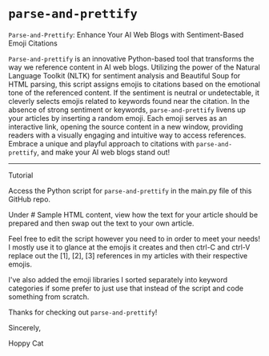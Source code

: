 # `parse-and-prettify`
`Parse-and-Prettify`: Enhance Your AI Web Blogs with Sentiment-Based Emoji Citations

`Parse-and-prettify` is an innovative Python-based tool that transforms the way we reference content in AI web blogs. Utilizing the power of the Natural Language Toolkit (NLTK) for sentiment analysis and Beautiful Soup for HTML parsing, this script assigns emojis to citations based on the emotional tone of the referenced content. If the sentiment is neutral or undetectable, it cleverly selects emojis related to keywords found near the citation. In the absence of strong sentiment or keywords, `parse-and-prettify` livens up your articles by inserting a random emoji. Each emoji serves as an interactive link, opening the source content in a new window, providing readers with a visually engaging and intuitive way to access references. Embrace a unique and playful approach to citations with `parse-and-prettify`, and make your AI web blogs stand out!

---
Tutorial

Access the Python script for `parse-and-prettify` in the main.py file of this GitHub repo. 

Under # Sample HTML content, view how the text for your article should be prepared and then swap out the text to your own article. 

Feel free to edit the script however you need to in order to meet your needs! I mostly use it to glance at the emojis it creates and then ctrl-C and ctrl-V replace out the [1], [2], [3] references in my articles with their respective emojis. 

I've also added the emoji libraries I sorted separately into keyword categories if some prefer to just use that instead of the script and code something from scratch. 

Thanks for checking out `parse-and-prettify`! 

Sincerely, 

Hoppy Cat
